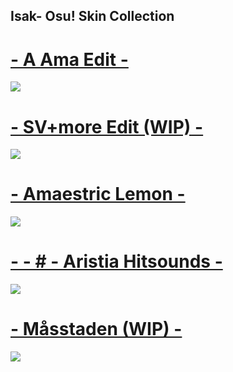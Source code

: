 ## Isak- Osu! Skin Collection

# [- A Ama Edit -](https://drive.google.com/file/d/1_4qKQo9XcqzC5HlgQfWQoE9DmiKMhK2T/view?usp=drive_link)
![](https://osu.ppy.sh/ss/19480943/ddd2)


# [- SV+more Edit (WIP) -](https://drive.google.com/file/d/1k160HZnz7DlsGbNmtcyCTSM1xNZgjfej/view?usp=drive_link)
![](https://osu.ppy.sh/ss/19480950/127f)


# [- Amaestric Lemon -](https://drive.google.com/file/d/1mnIc8uJlDkap9k93iJ5ZFgdLkumk1U43/view?usp=drive_link)
![](https://osu.ppy.sh/ss/19480965/0aa6)


# [- - # - Aristia Hitsounds -](https://drive.google.com/file/d/14_2N4QVGfS8lpmqbgbsdqM3YiPyKpHrx/view?usp=drive_link)
![](https://osu.ppy.sh/ss/19480986/6d31)


# [- Måsstaden (WIP) -](https://drive.google.com/file/d/1NB387fb-kHyszGHgVGWNE98nMpOZnJTK/view?usp=drive_link)
![](https://osu.ppy.sh/ss/19480993/060c)
